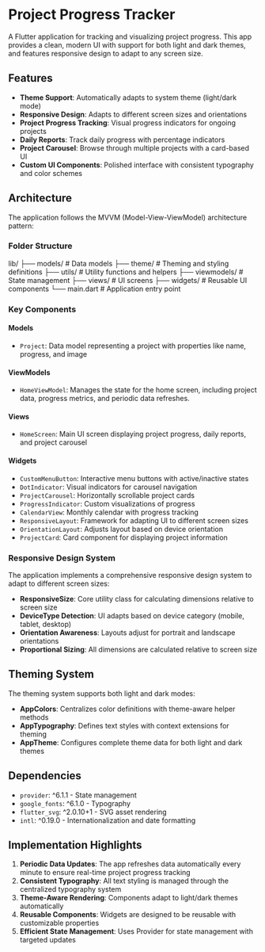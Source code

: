 # Project Progress Tracker

A Flutter application for tracking and visualizing project progress. This app provides a clean, modern UI with support for both light and dark themes, and features responsive design to adapt to any screen size.

## Features

- **Theme Support**: Automatically adapts to system theme (light/dark mode)
- **Responsive Design**: Adapts to different screen sizes and orientations
- **Project Progress Tracking**: Visual progress indicators for ongoing projects
- **Daily Reports**: Track daily progress with percentage indicators
- **Project Carousel**: Browse through multiple projects with a card-based UI
- **Custom UI Components**: Polished interface with consistent typography and color schemes

## Architecture

The application follows the MVVM (Model-View-ViewModel) architecture pattern:

### Folder Structure

lib/
├── models/        # Data models
├── theme/         # Theming and styling definitions
├── utils/         # Utility functions and helpers
├── viewmodels/    # State management
├── views/         # UI screens
├── widgets/       # Reusable UI components
└── main.dart      # Application entry point

### Key Components

#### Models
- `Project`: Data model representing a project with properties like name, progress, and image

#### ViewModels
- `HomeViewModel`: Manages the state for the home screen, including project data, progress metrics, and periodic data refreshes.

#### Views
- `HomeScreen`: Main UI screen displaying project progress, daily reports, and project carousel

#### Widgets
- `CustomMenuButton`: Interactive menu buttons with active/inactive states
- `DotIndicator`: Visual indicators for carousel navigation
- `ProjectCarousel`: Horizontally scrollable project cards
- `ProgressIndicator`: Custom visualizations of progress
- `CalendarView`: Monthly calendar with progress tracking
- `ResponsiveLayout`: Framework for adapting UI to different screen sizes
- `OrientationLayout`: Adjusts layout based on device orientation
- `ProjectCard`: Card component for displaying project information

### Responsive Design System

The application implements a comprehensive responsive design system to adapt to different screen sizes:

- **ResponsiveSize**: Core utility class for calculating dimensions relative to screen size
- **DeviceType Detection**: UI adapts based on device category (mobile, tablet, desktop)
- **Orientation Awareness**: Layouts adjust for portrait and landscape orientations
- **Proportional Sizing**: All dimensions are calculated relative to screen size

## Theming System

The theming system supports both light and dark modes:

- **AppColors**: Centralizes color definitions with theme-aware helper methods
- **AppTypography**: Defines text styles with context extensions for theming
- **AppTheme**: Configures complete theme data for both light and dark themes

## Dependencies

- `provider`: ^6.1.1 - State management
- `google_fonts`: ^6.1.0 - Typography
- `flutter_svg`: ^2.0.10+1 - SVG asset rendering
- `intl`: ^0.19.0 - Internationalization and date formatting


## Implementation Highlights

1. **Periodic Data Updates**: The app refreshes data automatically every minute to ensure real-time project progress tracking
2. **Consistent Typography**: All text styling is managed through the centralized typography system
3. **Theme-Aware Rendering**: Components adapt to light/dark themes automatically
4. **Reusable Components**: Widgets are designed to be reusable with customizable properties
5. **Efficient State Management**: Uses Provider for state management with targeted updates
